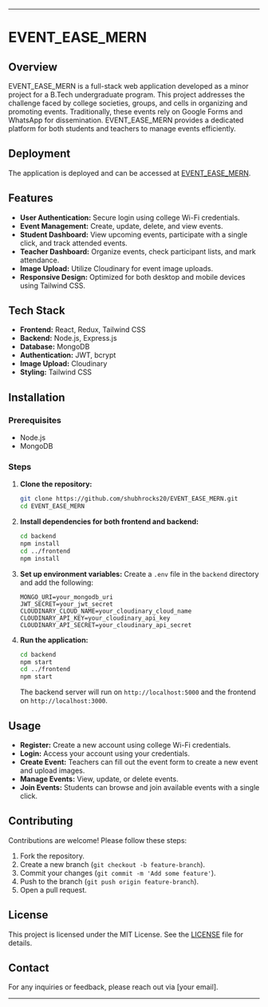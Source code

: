 
---

# EVENT_EASE_MERN

## Overview

EVENT_EASE_MERN is a full-stack web application developed as a minor project for a B.Tech undergraduate program. This project addresses the challenge faced by college societies, groups, and cells in organizing and promoting events. Traditionally, these events rely on Google Forms and WhatsApp for dissemination. EVENT_EASE_MERN provides a dedicated platform for both students and teachers to manage events efficiently.

## Deployment

The application is deployed and can be accessed at [EVENT_EASE_MERN](https://event-ease-mern-frontend.onrender.com/).

## Features

- **User Authentication:** Secure login using college Wi-Fi credentials.
- **Event Management:** Create, update, delete, and view events.
- **Student Dashboard:** View upcoming events, participate with a single click, and track attended events.
- **Teacher Dashboard:** Organize events, check participant lists, and mark attendance.
- **Image Upload:** Utilize Cloudinary for event image uploads.
- **Responsive Design:** Optimized for both desktop and mobile devices using Tailwind CSS.

## Tech Stack

- **Frontend:** React, Redux, Tailwind CSS
- **Backend:** Node.js, Express.js
- **Database:** MongoDB
- **Authentication:** JWT, bcrypt
- **Image Upload:** Cloudinary
- **Styling:** Tailwind CSS

## Installation

### Prerequisites

- Node.js
- MongoDB

### Steps

1. **Clone the repository:**
   ```bash
   git clone https://github.com/shubhrocks20/EVENT_EASE_MERN.git
   cd EVENT_EASE_MERN
   ```

2. **Install dependencies for both frontend and backend:**
   ```bash
   cd backend
   npm install
   cd ../frontend
   npm install
   ```

3. **Set up environment variables:**
   Create a `.env` file in the `backend` directory and add the following:
   ```
   MONGO_URI=your_mongodb_uri
   JWT_SECRET=your_jwt_secret
   CLOUDINARY_CLOUD_NAME=your_cloudinary_cloud_name
   CLOUDINARY_API_KEY=your_cloudinary_api_key
   CLOUDINARY_API_SECRET=your_cloudinary_api_secret
   ```

4. **Run the application:**
   ```bash
   cd backend
   npm start
   cd ../frontend
   npm start
   ```

   The backend server will run on `http://localhost:5000` and the frontend on `http://localhost:3000`.

## Usage

- **Register:** Create a new account using college Wi-Fi credentials.
- **Login:** Access your account using your credentials.
- **Create Event:** Teachers can fill out the event form to create a new event and upload images.
- **Manage Events:** View, update, or delete events.
- **Join Events:** Students can browse and join available events with a single click.

## Contributing

Contributions are welcome! Please follow these steps:

1. Fork the repository.
2. Create a new branch (`git checkout -b feature-branch`).
3. Commit your changes (`git commit -m 'Add some feature'`).
4. Push to the branch (`git push origin feature-branch`).
5. Open a pull request.

## License

This project is licensed under the MIT License. See the [LICENSE](LICENSE) file for details.

## Contact

For any inquiries or feedback, please reach out via [your email].

---

